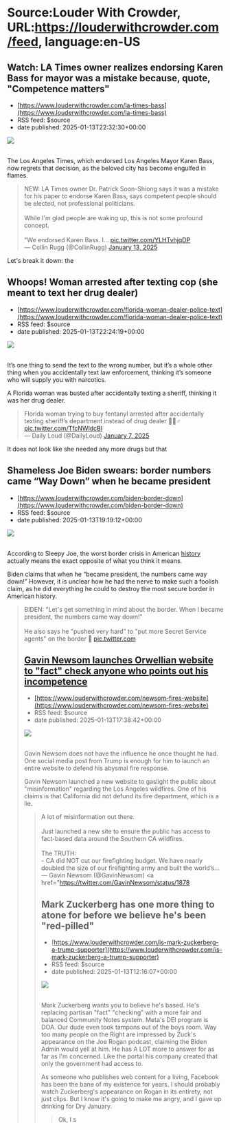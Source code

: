 # Source:Louder With Crowder, URL:https://louderwithcrowder.com/feed, language:en-US

## Watch: LA Times owner realizes endorsing Karen Bass for mayor was a mistake because, quote, "Competence matters"
 - [https://www.louderwithcrowder.com/la-times-bass](https://www.louderwithcrowder.com/la-times-bass)
 - RSS feed: $source
 - date published: 2025-01-13T22:32:30+00:00

<img src="https://www.louderwithcrowder.com/media-library/image.png?id=55572775&width=2000&height=1500&coordinates=449%2C0%2C449%2C0"/><br/><br/><p>The Los Angeles Times, which endorsed Los Angeles Mayor Karen Bass, now regrets that decision, as the beloved city has become engulfed in flames.</p><div class="rm-embed embed-media"><blockquote class="twitter-tweet">NEW: LA Times owner Dr. Patrick Soon-Shiong says it was a mistake for his paper to endorse Karen Bass, says competent people should be elected, not professional politicians.<br/><br/>While I'm glad people are waking up, this is not some profound concept. <br/><br/>"We endorsed Karen Bass. I… <a href="https://t.co/YLHTvhjqDP">pic.twitter.com/YLHTvhjqDP</a><br/>— Collin Rugg (@CollinRugg) <a href="https://twitter.com/CollinRugg/status/1878876371612791178?ref_src=twsrc%5Etfw">January 13, 2025</a></blockquote> <script async="" charset="utf-8" src="https://platform.twitter.com/widgets.js"></script></div><p>Let's break it down: the

## Whoops! Woman arrested after texting cop (she meant to text her drug dealer)
 - [https://www.louderwithcrowder.com/florida-woman-dealer-police-text](https://www.louderwithcrowder.com/florida-woman-dealer-police-text)
 - RSS feed: $source
 - date published: 2025-01-13T22:24:19+00:00

<img src="https://www.louderwithcrowder.com/media-library/image.png?id=55572744&width=2000&height=1500&coordinates=160%2C0%2C160%2C0"/><br/><br/><p>It’s one thing to send the text to the wrong number, but it’s a whole other thing when you accidentally text law enforcement, thinking it’s someone who will supply you with narcotics. </p><p>A Florida woman was busted after accidentally texting a sheriff, thinking it was her drug dealer.</p><div class="rm-embed embed-media"><blockquote class="twitter-tweet">Florida woman trying to buy fentanyl arrested after accidentally texting sheriff’s department instead of drug dealer 🤣🤦♂️ <a href="https://t.co/TfcNWldcBI">pic.twitter.com/TfcNWldcBI</a><br/>— Daily Loud (@DailyLoud) <a href="https://twitter.com/DailyLoud/status/1876705733518991675?ref_src=twsrc%5Etfw">January 7, 2025</a></blockquote> <script async="" charset="utf-8" src="https://platform.twitter.com/widgets.js"></script></div><p>It does not look like she needed any more drugs but that

## Shameless Joe Biden swears: border numbers came “Way Down” when he became president
 - [https://www.louderwithcrowder.com/biden-border-down](https://www.louderwithcrowder.com/biden-border-down)
 - RSS feed: $source
 - date published: 2025-01-13T19:19:12+00:00

<img src="https://www.louderwithcrowder.com/media-library/image.png?id=55571875&width=1200&height=600&coordinates=4%2C0%2C5%2C0"/><br/><br/><p>According to Sleepy Joe, the worst border crisis in American <a href="https://oversight.house.gov/release/wrap-up-biden-administrations-policies-have-fueled-worst-border-crisis-in-u-s-history%EF%BF%BC/" target="_blank">history </a>actually means the exact opposite of what you think it means. </p><p>Biden claims that when he “became president, the numbers came way down!” However, it is unclear how he had the nerve to make such a foolish claim, as he did everything he could to destroy the most secure border in American history.</p><div class="rm-embed embed-media"><blockquote class="twitter-tweet">BIDEN: "Let's get something in mind about the border. When I became president, the numbers came way down!"<br/><br/>He also says he "pushed very hard" to "put more Secret Service agents" on the border 🤔 <a href="https://t.co/WofMS4OFFQ">pic.twitter.com

## Gavin Newsom launches Orwellian website to "fact" check anyone who points out his incompetence
 - [https://www.louderwithcrowder.com/newsom-fires-website](https://www.louderwithcrowder.com/newsom-fires-website)
 - RSS feed: $source
 - date published: 2025-01-13T17:38:42+00:00

<img src="https://www.louderwithcrowder.com/media-library/image.png?id=55571119&width=1200&height=600&coordinates=0%2C99%2C0%2C100"/><br/><br/><p>Gavin Newsom does not have the influence he once thought he had. One social media post from Trump is enough for him to launch an entire website to defend his abysmal fire response.</p><p>Gavin Newsom launched a new website to gaslight the public about "misinformation" regarding the Los Angeles wildfires. One of his claims is that California did not defund its fire department, which is a lie.</p><div class="rm-embed embed-media"><blockquote class="twitter-tweet">A lot of misinformation out there.<br/><br/>Just launched a new site to ensure the public has access to fact-based data around the Southern CA wildfires.<br/><br/>The TRUTH:<br/>- CA did NOT cut our firefighting budget. We have nearly doubled the size of our firefighting army and built the world’s…<br/>— Gavin Newsom (@GavinNewsom) <a href="https://twitter.com/GavinNewsom/status/1878

## Mark Zuckerberg has one more thing to atone for before we believe he's been "red-pilled"
 - [https://www.louderwithcrowder.com/is-mark-zuckerberg-a-trump-supporter](https://www.louderwithcrowder.com/is-mark-zuckerberg-a-trump-supporter)
 - RSS feed: $source
 - date published: 2025-01-13T12:16:07+00:00

<img src="https://www.louderwithcrowder.com/media-library/image.png?id=55565346&width=1200&height=800&coordinates=310%2C0%2C311%2C0"/><br/><br/><p>Mark Zuckerberg wants you to believe he's based. He's replacing partisan "fact" "checking" with a more fair and balanced Community Notes system. Meta's DEI program is DOA. Our dude even took tampons out of the boys room. Way too many people on the Right are impressed by Zuck's appearance on the Joe Rogan podcast, claiming the Biden Admin would yell at him. He has A LOT more to answer for as far as I'm concerned. Like the portal his company created that only the government had access to.</p><p>As someone who publishes web content for a living, Facebook has been the bane of my existence for years. I should probably watch Zuckerberg's appearance on Rogan in its entirety, not just clips. But I know it's going to make me angry, and I gave up drinking for Dry January.</p><div class="rm-embed embed-media"><blockquote class="twitter-tweet">Ok, I s

